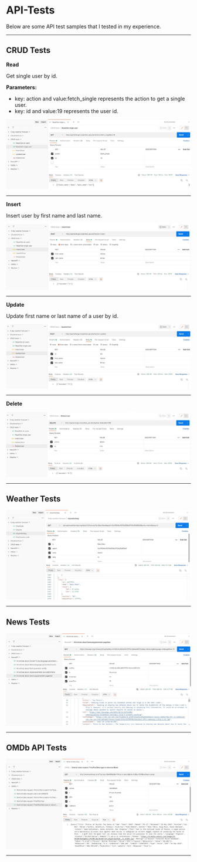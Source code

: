 # API-Tests

Below are some API test samples that I tested in my experience.

-----------------
## CRUD Tests
**Read**

Get single user by id.

**Parameters:**

* key: action and value:fetch_single represents the action to get a single user. 
* key: id and value:19 represents the user id.

<img src="API-Test Images/CRUD tests 1.jpg">  

-----------------

**Insert**

Insert user by first name and last name.

<img src="API-Test Images/CRUD tests 2.jpg">  

-----------------

**Update**

Update first name or last name of a user by id.

<img src="API-Test Images/CRUD tests 3.jpg" >  

-----------------

**Delete**

<img src="API-Test Images/CRUD tests 4.jpg" >  

-----------------

## Weather Tests

<img src="API-Test Images/Weather tests.jpg" >  

-----------------


## News Tests

<img src="API-Test Images/News tests.jpg" >

-----------------

## OMDb API Tests

<img src="API-Test Images/OMDb API tests.jpg" >

-----------------
